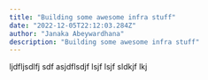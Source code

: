 ```yaml
---
title: "Building some awesome infra stuff"
date: "2022-12-05T22:12:03.284Z"
author: "Janaka Abeywardhana"
description: "Building some awesome infra stuff"
---
```


ljdfljsdlfj sdf asjdflsdjf lsjf lsjf sldkjf lkj 
